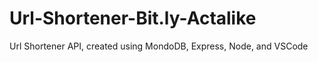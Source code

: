 # Url-Shortener-Bit.ly-Actalike
Url Shortener API, created using MondoDB, Express, Node, and VSCode
